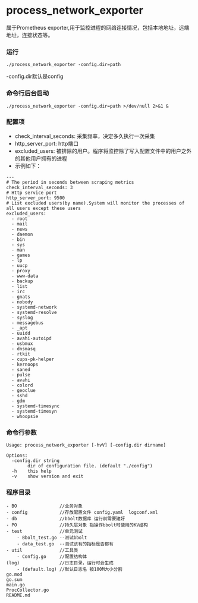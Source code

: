 # process_network_exporter

属于Prometheus exporter,用于监控进程的网络连接情况，包括本地地址，远端地址，连接状态等。

### 运行

```
./process_network_exporter -config.dir=path 
```

-config.dir默认是config

### 命令行后台启动

```
./process_network_exporter -config.dir=path >/dev/null 2>&1 &
```

### 配置项

+ check_interval_seconds: 采集频率，决定多久执行一次采集
+ http_server_port: http端口
+ excluded_users: 被排除的用户。程序将监控除了写入配置文件中的用户之外的其他用户拥有的进程
+ 示例如下：

```
---
# The period in seconds between scraping metrics
check_interval_seconds: 3
# Http service port
http_server_port: 9500
# List excluded users(by name).System will monitor the processes of all users except these users
excluded_users:
  - root
  - mail
  - news
  - daemon
  - bin
  - sys
  - man
  - games
  - lp
  - uucp
  - proxy
  - www-data
  - backup
  - list
  - irc
  - gnats
  - nobody
  - systemd-network
  - systemd-resolve
  - syslog
  - messagebus
  - _apt
  - uuidd
  - avahi-autoipd
  - usbmux
  - dnsmasq
  - rtkit
  - cups-pk-helper
  - kernoops
  - saned
  - pulse
  - avahi
  - colord
  - geoclue
  - sshd
  - gdm
  - systemd-timesync
  - systemd-timesyn
  - whoopsie
```

### 命令行参数

```
Usage: process_network_exporter [-hvV] [-config.dir dirname]

Options:
  -config.dir string
    	dir of configuration file. (default "./config")
  -h	this help
  -v	show version and exit
```

### 程序目录

```
- BO				//业务对象
- config			//存放配置文件 config.yaml  logconf.xml
- db				//bbolt数据库 运行前需要建好
- PO				//持久层对象 指操作bbolt时使用的KV结构
- test				//单元测试
	- Bbolt_test.go	--测试bbolt
	- data_test.go  --测试该有的指标是否都有
- util				//工具类
	- Config.go		//配置结构体
(log)				//日志目录，运行时会生成 
	- (default.log) //默认日志名 按100M大小分割 
go.mod
go.sum
main.go				
ProcCollector.go	
README.md
```


